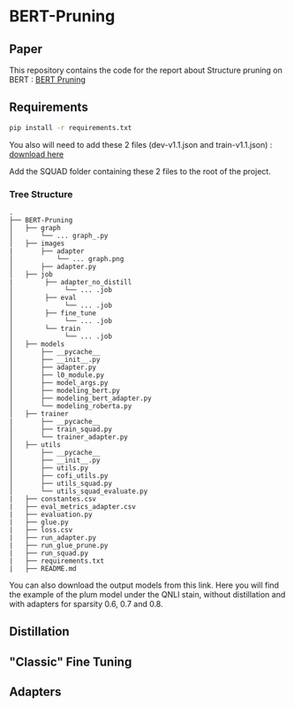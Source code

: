 # BERT-Pruning
## Paper
This repository contains the code for the report about Structure pruning on BERT : [BERT Pruning](https://ambroise012.github.io/files/BertPruning.pdf)


## Requirements

```bash
pip install -r requirements.txt
```
You also will need to add these 2 files (dev-v1.1.json and train-v1.1.json) :
[download here](https://drive.google.com/drive/folders/1KYW1smeuWviZuDCwW0Qf4JNejQf_SNsh?usp=sharing) 

Add the SQUAD folder containing these 2 files to the root of the project. 

### Tree Structure

```
.
├── BERT-Pruning            
│   ├── graph
│       └── ... graph_.py                             
│   ├── images
|       ├── adapter
│           └── ... graph.png                             
│       ├── adapter.py   
│   ├── job
|        ├── adapter_no_distill
│             └── ... .job                             
│        ├── eval
│             └── ... .job                             
│        ├── fine_tune
│             └── ... .job                                       
│        └── train
│             └── ... .job
│   ├── models
│       ├── __pycache__         
│       ├── __init__.py
│       ├── adapter.py        
│       ├── l0_module.py
│       ├── model_args.py
│       ├── modeling_bert.py        
│       ├── modeling_bert_adapter.py
│       └── modeling_roberta.py                                 
│   ├── trainer
|       ├── __pycache__
│       ├── train_squad.py      
│       └── trainer_adapter.py
│   ├── utils
│       ├── __pycache__         
│       ├── __init__.py
│       ├── utils.py
│       ├── cofi_utils.py        
│       ├── utils_squad.py
│       └── utils_squad_evaluate.py
|   ├── constantes.csv
|   ├── eval_metrics_adapter.csv
|   ├── evaluation.py
|   ├── glue.py
|   ├── loss.csv
|   ├── run_adapter.py
|   ├── run_glue_prune.py
|   ├── run_squad.py           
|   ├── requirements.txt                
|   ├── README.md                  
```



You can also download the output models from this link. Here you will find the example of the plum model under the QNLI stain, without distillation and with adapters for sparsity 0.6, 0.7 and 0.8.

## Distillation 

## "Classic" Fine Tuning

## Adapters
